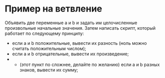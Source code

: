 # Пример на ветвление

Объявить две переменные a и b и задать им целочисленные произвольные начальные
значения.
Затем написать скрипт, который работает по следующему принципу:
- если a и b положительные, вывести их разность (ноль можно считать положительным числом);
- если а и b отрицательные, вывести их произведение;
- * (этот пункт по сложнее, делайте по желанию) если а и b разных знаков, вывести их сумму;